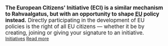 <big>
<strong>The European Citizens' Initiative (ECI) is a similar mechanism to Rahvaalgatus, but with an opportunity to shape <abbr title="European Union">EU</abbr> policy instead.</strong> Directly participating in the development of EU policies is the right of all EU citizens — whether it be by creating, joining or giving your signature to an initiative.</big>

<div class="call-to-actions">
  <a href="https://europa.eu/citizens-initiative/_et" class="button green-button">Initiatives</a>
  <a href="https://ec.europa.eu/info/about-european-commission/get-involved/european-citizens-initiative_et" class="button blue-button">Read more</a>
</div>
